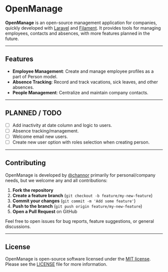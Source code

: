 # OpenManage

**OpenManage** is an open-source management application for companies, quickly developed with [Laravel](https://laravel.com/) and [Filament](https://filamentphp.com/). It provides tools for managing employees, contacts and absences, with more features planned in the future.

---

## Features

- **Employee Management**: Create and manage employee profiles as a part of Person model.
- **Absence Tracking**: Record and track vacations, sick leaves, and other absences.
- **People Management**: Centralize and maintain company contacts.

---

## PLANNED / TODO

- [ ] Add inactivity at date column and logic to users.
- [ ] Absence tracking/management.
- [ ] Welcome email new users.
- [ ] Create new user option with roles selection when creating person.

---

## Contributing

OpenManage is developed by [@channor](https://github.com/channor) primarily for personal/company needs, but we welcome any and all contributions:

1. **Fork the repository**  
2. **Create a feature branch** (`git checkout -b feature/my-new-feature`)  
3. **Commit your changes** (`git commit -m 'Add some feature'`)  
4. **Push to the branch** (`git push origin feature/my-new-feature`)  
5. **Open a Pull Request** on GitHub

Feel free to open issues for bug reports, feature suggestions, or general discussions.

---

## License

OpenManage is open-source software licensed under the [MIT license](/LICENSE).  
Please see the [LICENSE](/LICENSE) file for more information.
